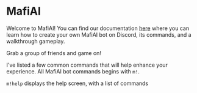 # MafiAI

Welcome to MafiAI! You can find our documentation [here](https://github.com/TheKvolts/MafiAI/wiki) where you can learn how to create your own MafiAI bot on Discord, its commands, and a walkthrough gameplay. 

Grab a group of friends and game on!

I've listed a few common commands that will help enhance your experience. 
All MafiAI bot commands begins with `m!`. 

`m!help` displays the help screen, with a list of commands